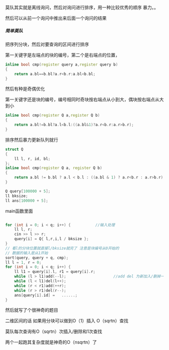 莫队其实就是离线询问，然后对询问进行排序，用一种比较优秀的顺序 暴力。。

然后可以从前一个询问中推出来后面一个询问的结果

##### 简单莫队

把序列分块，然后对要查询的区间进行排序

第一关键字是左端点的块的编号，第二个是右端点的位置，

```c++
inline bool cmp(register query a,register query b)
{
	return a.bl==b.bl?a.r<b.r:a.bl<b.bl;
}
```

然后有种是奇偶优化

第一关键字还是块的编号，编号相同时奇块按右端点从小到大，偶块按右端点从大到小

```c++
inline bool cmp(register Q a,register Q b)
{
    return a.bl!=b.bl?a.l<b.l:((a.bl&1)?a.r<b.r:a.r>b.r);
}
```

排序然后暴力更新队列就行

```c++
struct Q
{
    ll l, r, id, bl;
};
inline bool cmp(register Q a, register Q b)
{
    return a.bl != b.bl ? a.l < b.l : ((a.bl & 1) ? a.r<b.r : a.r>b.r);
}

Q query[100000 + 5];
ll bksize;
ll ans[100000 + 5];
```

main函数里面

```c++

for (int i = 0; i < q; i++) {			//输入处理
    ll l, r;
    cin >> l >> r;
    query[i] = Q{ l,r,i,l / bksize };
}
// 看l的分块位置就直接l/bksize就完了 注意是块编号从0开始的
// 数据的输入是从1开始
sort(query, query + q, cmp);
ll l = 1, r = 0;
for (int i = 0; i < q; i++) {
    ll l1 = query[i].l, r1 = query[i].r;
    while (l > l1)add(--l);						//add del 为新加入/删掉一个点的操作
    while (l < l1)del(l++);
    while (r < r1)add(++r);
    while (r > r1)del(r--);
    ans[query[i].id] =   ......;
}
```

然后就写了个很神奇的题目

二维区间的话 如果用分块可以做到O（1）插入 O（sqrtn）查找

莫队每次查询有O（sqrtn）次插入/删除和1次查找

两个一起跑其复杂度就是神奇的O（nsqrtn）了


